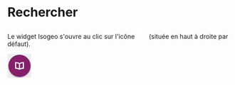 # Rechercher

Le widget Isogeo s'ouvre au clic sur l'icône ![](../../assets/widget_WABDE_icon.png) (située en haut à droite par défaut).


![](/assets/widget_WABDE_icon_color.png)